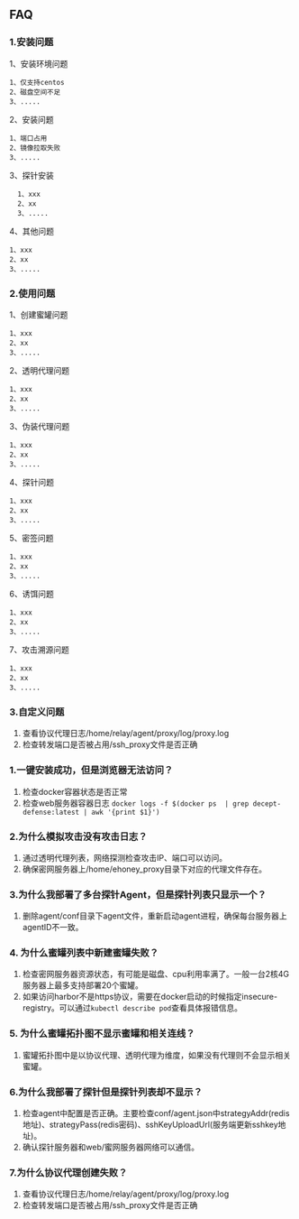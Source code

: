 ## FAQ
### 1.安装问题
1、安装环境问题
   ```
   1、仅支持centos
   2、磁盘空间不足
   3、.....
   ```
2、安装问题
   ```
   1、端口占用
   2、镜像拉取失败
   3、.....
   ```
3、探针安装
 ```
   1、xxx
   2、xx
   3、.....
   ```
4、其他问题
   ```
   1、xxx
   2、xx
   3、.....
   ```

### 2.使用问题
1、创建蜜罐问题
   ```
   1、xxx
   2、xx
   3、.....
   ```

2、透明代理问题
   ```
   1、xxx
   2、xx
   3、.....
   ```
3、伪装代理问题
   ```
   1、xxx
   2、xx
   3、.....
   ```
4、探针问题
   ```
   1、xxx
   2、xx
   3、.....
   ```
5、密签问题
   ```
   1、xxx
   2、xx
   3、.....
   ```
6、诱饵问题
   ```
   1、xxx
   2、xx
   3、.....
   ```
7、攻击溯源问题
   ```
   1、xxx
   2、xx
   3、.....
   ```
### 3.自定义问题


1. 查看协议代理日志/home/relay/agent/proxy/log/proxy.log
2. 检查转发端口是否被占用/ssh_proxy文件是否正确

### 1.一键安装成功，但是浏览器无法访问？
1. 检查docker容器状态是否正常
2. 检查web服务器容器日志
```docker logs -f $(docker ps  | grep decept-defense:latest | awk '{print $1}')```

### 2.为什么模拟攻击没有攻击日志？
1. 通过透明代理列表，网络探测检查攻击IP、端口可以访问。
2. 确保密网服务器上/home/ehoney_proxy目录下对应的代理文件存在。

### 3.为什么我部署了多台探针Agent，但是探针列表只显示一个？
1. 删除agent/conf目录下agent文件，重新启动agent进程，确保每台服务器上agentID不一致。

### 4. 为什么蜜罐列表中新建蜜罐失败？
1. 检查密网服务器资源状态，有可能是磁盘、cpu利用率满了。一般一台2核4G服务器上最多支持部署20个蜜罐。
2. 如果访问harbor不是https协议，需要在docker启动的时候指定insecure-registry。可以通过```kubectl describe pod```查看具体报错信息。

### 5. 为什么蜜罐拓扑图不显示蜜罐和相关连线？
1. 蜜罐拓扑图中是以协议代理、透明代理为维度，如果没有代理则不会显示相关蜜罐。

### 6.为什么我部署了探针但是探针列表却不显示？
1. 检查agent中配置是否正确。主要检查conf/agent.json中strategyAddr(redis地址)、strategyPass(redis密码)、sshKeyUploadUrl(服务端更新sshkey地址)。
2. 确认探针服务器和web/蜜网服务器网络可以通信。

### 7.为什么协议代理创建失败？
1. 查看协议代理日志/home/relay/agent/proxy/log/proxy.log
2. 检查转发端口是否被占用/ssh_proxy文件是否正确
